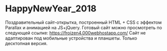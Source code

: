 # HappyNewYear_2018

Поздравительный сайт-открытка, построенный HTML + CSS с эффектом Parallax и анимацией на JS+jQuery.
Готовый сайт можно просмотреть по следующей ссылке: https://froizen4.000webhostapp.com/
Сайт не адаптирован под мобильные устройства и планшеты. Только десктопная версия.

